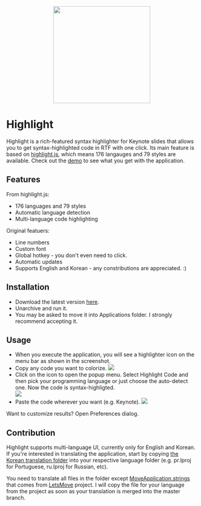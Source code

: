 <div style="text-align:center">
	<img src="https://user-images.githubusercontent.com/212034/28132290-577374c6-6777-11e7-9dd2-802606985c2b.png" width="256" height="256">
</div>

# Highlight

Highlight is a rich-featured syntax highlighter for Keynote slides that allows you to get syntax-highlighted code in RTF with one click.
Its main feature is based on [highlight.js](https://highlightjs.org/), which means 176 langauges and 79 styles are available.
Check out the [demo](https://highlightjs.org/static/demo/) to see what you get with the application.

## Features

From highlight.js:

* 176 languages and 79 styles
* Automatic language detection
* Multi-language code highlighting

Original featuers:

* Line numbers
* Custom font
* Global hotkey - you don't even need to click.
* Automatic updates
* Supports English and Korean - any constributions are appreciated. :)

## Installation

* Download the latest version [here](https://github.com/taggon/highlight/releases).
* Unarchive and run it.
* You may be asked to move it into Applications folder. I strongly recommend accepting it.

## Usage

* When you execute the application, you will see a highlighter icon on the menu bar as shown in the screenshot.
* Copy any code you want to colorize.
  ![](https://cloud.githubusercontent.com/assets/212034/24546063/a94b57c0-1644-11e7-9eb7-47e5d1c6526c.png)
* Click on the icon to open the popup menu. Select Highlight Code and then pick your programming language
or just choose the auto-detect one. Now the code is syntax-highligted.   
  ![](https://cloud.githubusercontent.com/assets/212034/24546095/c523e278-1644-11e7-80ab-3637c369ae4a.png)
* Paste the code wherever you want (e.g. Keynote).
  ![](https://cloud.githubusercontent.com/assets/212034/24546179/03231210-1645-11e7-8ec8-6ab11600dfd6.png)

Want to customize results? Open Preferences dialog.

## Contribution

Highlight supports multi-language UI, currently only for English and Korean.
If you're interested in translating the application, start by copying
[the Korean translation folder](https://github.com/taggon/highlight/tree/master/Highlight/ko.lproj) into your respective language folder
(e.g. pr.lproj for Portuguese, ru.lproj for Russian, etc).

You need to translate all files in the folder except [MoveApplication.strings](https://github.com/taggon/highlight/blob/master/Highlight/ko.lproj/MoveApplication.strings)
that comes from [LetsMove](https://github.com/potionfactory/LetsMove) project.
I will copy the file for your language from the project as soon as your translation is merged into the master branch.

